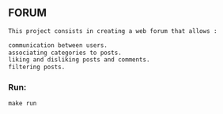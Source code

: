 ## FORUM

```bash
This project consists in creating a web forum that allows :

communication between users.
associating categories to posts.
liking and disliking posts and comments.
filtering posts.
```

### Run: 
    make run


